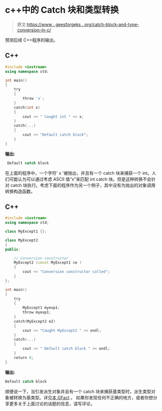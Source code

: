 # c++中的 Catch 块和类型转换

> 原文:[https://www . geesforgeks . org/catch-block-and-type-conversion-in-c/](https://www.geeksforgeeks.org/catch-block-and-type-conversion-in-c/)

预测后续 C++程序的输出。

## C++

```cpp
#include <iostream>
using namespace std;

int main()
{
    try
    {
        throw 'x';
    }
    catch(int x)
    {
        cout << " Caught int " << x;
    }
    catch(...)
    {
        cout << "Default catch block";
    }
}
```

**输出:**

```cpp
 Default catch block
```

在上面的程序中，一个字符' x '被抛出，并且有一个 catch 块来捕获一个 int。人们可能认为可以通过考虑 ASCII 值“x”来匹配 int catch 块。但是这种转换不会针对 catch 块执行。考虑下面的程序作为另一个例子，其中没有为抛出的对象调用转换构造函数。

## C++

```cpp
#include <iostream>
using namespace std;

class MyExcept1 {};

class MyExcept2
{
public:

    // Conversion constructor
    MyExcept2 (const MyExcept1 &e )
    {
        cout << "Conversion constructor called";
    }
};

int main()
{
    try
    {
        MyExcept1 myexp1;
        throw myexp1;
    }
    catch(MyExcept2 e2)
    {
        cout << "Caught MyExcept2 " << endl;
    }
    catch(...)
    {
        cout << " Default catch block " << endl;
    }
    return 0;
}
```

**输出:**

```cpp
Default catch block
```

顺便说一下，当引发派生对象并且有一个 catch 块来捕获基类型时，派生类型对象被转换为基类型。详见[本 GFact](https://www.geeksforgeeks.org/g-fact-60/) 。
如果你发现任何不正确的地方，或者你想分享更多关于上面讨论的话题的信息，请写评论。